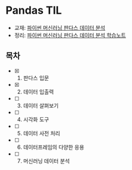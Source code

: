 # Pandas TIL
- 교재: [파이썬 머신러닝 판다스 데이터 분석](https://product.kyobobook.co.kr/detail/S000000833232)
- 정리: [파이썬 머신러닝 판다스 데이터 분석 학습노트](https://urlshort.in/itsbU)
## 목차
- [x] 1. 판다스 입문
- [x] 2. 데이터 입출력
- [ ] 3. 데이터 살펴보기
- [ ] 4. 시각화 도구
- [ ] 5. 데이터 사전 처리
- [ ] 6. 데이터프레임의 다양한 응용
- [ ] 7. 머신러닝 데이터 분석